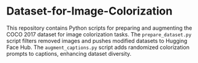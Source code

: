 # Dataset-for-Image-Colorization
This repository contains Python scripts for preparing and augmenting the COCO 2017 dataset for image colorization tasks. The `prepare_dataset.py` script filters removed images and pushes modified datasets to Hugging Face Hub. The `augment_captions.py` script adds randomized colorization prompts to captions, enhancing dataset diversity.
